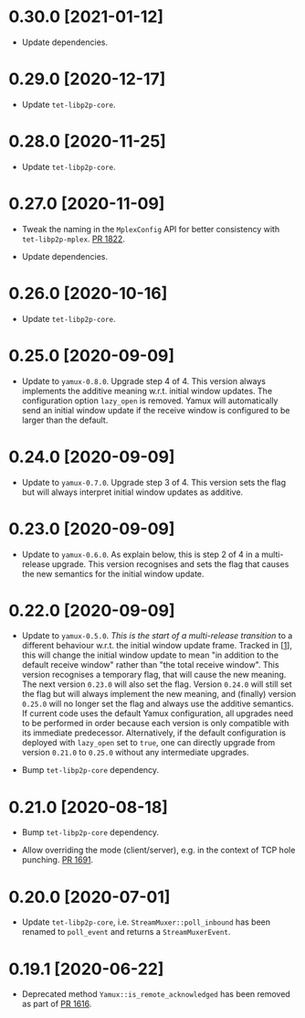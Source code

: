 # 0.30.0 [2021-01-12]

- Update dependencies.

# 0.29.0 [2020-12-17]

- Update `tet-libp2p-core`.

# 0.28.0 [2020-11-25]

- Update `tet-libp2p-core`.

# 0.27.0 [2020-11-09]

- Tweak the naming in the `MplexConfig` API for better
  consistency with `tet-libp2p-mplex`.
  [PR 1822](https://github.com/tetcoin/tet-libp2p/pull/1822).

- Update dependencies.

# 0.26.0 [2020-10-16]

- Update `tet-libp2p-core`.

# 0.25.0 [2020-09-09]

- Update to `yamux-0.8.0`. Upgrade step 4 of 4. This version always implements
  the additive meaning w.r.t. initial window updates. The configuration option
  `lazy_open` is removed. Yamux will automatically send an initial window update
  if the receive window is configured to be larger than the default.

# 0.24.0 [2020-09-09]

- Update to `yamux-0.7.0`. Upgrade step 3 of 4. This version sets the flag but will
  always interpret initial window updates as additive.

# 0.23.0 [2020-09-09]

- Update to `yamux-0.6.0`. As explain below, this is step 2 of 4 in a multi-release
  upgrade. This version recognises and sets the flag that causes the new semantics
  for the initial window update.

# 0.22.0 [2020-09-09]

- Update to `yamux-0.5.0`. *This is the start of a multi-release transition* to a
  different behaviour w.r.t. the initial window update frame. Tracked in [[1]],
  this will change the initial window update to mean "in addition to the default
  receive window" rather than "the total receive window". This version recognises
  a temporary flag, that will cause the new meaning. The next version `0.23.0`
  will also set the flag. Version `0.24.0` will still set the flag but will always
  implement the new meaning, and (finally) version `0.25.0` will no longer set the
  flag and always use the additive semantics. If current code uses the default
  Yamux configuration, all upgrades need to be performed in order because each
  version is only compatible with its immediate predecessor. Alternatively, if the
  default configuration is deployed with `lazy_open` set to `true`, one can
  directly upgrade from version `0.21.0` to `0.25.0` without any intermediate
  upgrades.

- Bump `tet-libp2p-core` dependency.

[1]: https://github.com/paritytech/yamux/issues/92

# 0.21.0 [2020-08-18]

- Bump `tet-libp2p-core` dependency.

- Allow overriding the mode (client/server), e.g. in the context
of TCP hole punching. [PR 1691](https://github.com/tetcoin/tet-libp2p/pull/1691).

# 0.20.0 [2020-07-01]

- Update `tet-libp2p-core`, i.e. `StreamMuxer::poll_inbound` has been renamed
  to `poll_event` and returns a `StreamMuxerEvent`.

# 0.19.1 [2020-06-22]

- Deprecated method `Yamux::is_remote_acknowledged` has been removed
  as part of [PR 1616](https://github.com/tetcoin/tet-libp2p/pull/1616).
